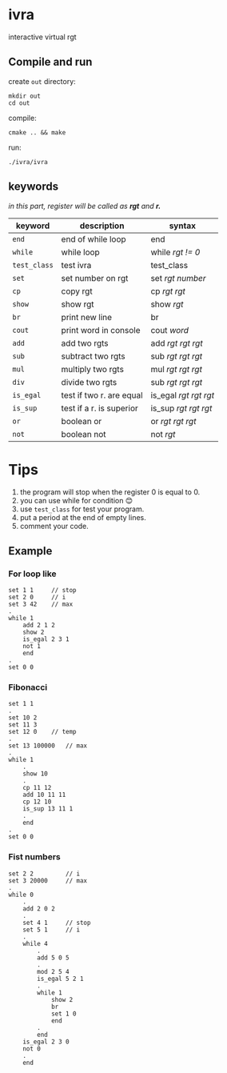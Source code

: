 # ivra
interactive virtual rgt

## Compile and run

create `out` directory:
```
mkdir out
cd out
```

compile:
```
cmake .. && make
```

run:
```
./ivra/ivra
```

## keywords

*in this part, register will be called as **rgt** and **r.***

| keyword 		| description				| syntax					|
| ------------- | ------------------------- | ------------------------- |
| `end`			| end of while loop			| end						|
| `while`		| while loop				| while *rgt != 0*			|
| `test_class`	| test ivra 				| test_class				|
| `set`			| set number on rgt			| set *rgt* *number*		|
| `cp`			| copy rgt					| cp *rgt* *rgt*			|
| `show`		| show rgt					| show *rgt*				|
| `br`			| print new line			| br						|
| `cout`		| print word in console		| cout *word*				|
| `add`			| add two rgts				| add *rgt* *rgt* *rgt*		|
| `sub`			| subtract two rgts			| sub *rgt* *rgt* *rgt*		|
| `mul`			| multiply two rgts			| mul *rgt* *rgt* *rgt*		|
| `div`			| divide two rgts			| sub *rgt* *rgt* *rgt*		|
| `is_egal`		| test if two r. are equal	| is_egal *rgt* *rgt* *rgt*	|
| `is_sup`		| test if a r. is superior	| is_sup *rgt* *rgt* *rgt*	|
| `or`			| boolean or				| or *rgt* *rgt* *rgt*		|
| `not`			| boolean not				| not *rgt*					|

# Tips

1. the program will stop when the register 0 is equal to 0.
3. you can use while for condition 😊
4. use `test_class` for test your program.
5. put a period at the end of empty lines.
6. comment your code.

## Example

### For loop like

```
set 1 1		// stop
set 2 0		// i
set 3 42	// max
.
while 1
	add 2 1 2
	show 2
	is_egal 2 3 1
	not 1
	end
.
set 0 0
```

### Fibonacci

```
set 1 1
.
set 10 2
set 11 3
set 12 0	// temp
.
set 13 100000	// max
.
while 1
	.
	show 10
	.
	cp 11 12
	add 10 11 11
	cp 12 10
	is_sup 13 11 1
	.
	end
.
set 0 0
```

### Fist numbers

```
set 2 2			// i
set 3 20000		// max
.
while 0
	.
	add 2 0 2
	.
	set 4 1		// stop
	set 5 1		// i
	.
	while 4
		.
		add 5 0 5
		.
		mod 2 5 4
		is_egal 5 2 1
		.
		while 1
			show 2
			br
			set 1 0
			end
		.
		end
	is_egal 2 3 0
	not 0
	.
	end
```

